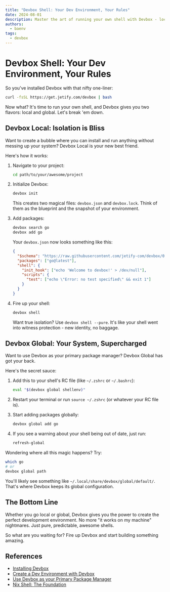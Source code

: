 ```yaml
---
title: "Devbox Shell: Your Dev Environment, Your Rules"
date: 2024-08-01
description: Master the art of running your own shell with Devbox - locally or globally. No more environment headaches.
authors:
  - baenv
tags:
  - devbox
---
```


# Devbox Shell: Your Dev Environment, Your Rules

So you've installed Devbox with that nifty one-liner:

```bash
curl -fsSL https://get.jetify.com/devbox | bash
```

Now what? It's time to run your own shell, and Devbox gives you two flavors: local and global. Let's break 'em down.

## Devbox Local: Isolation is Bliss

Want to create a bubble where you can install and run anything without messing up your system? Devbox Local is your new best friend.

Here's how it works:

1. Navigate to your project:

   ```bash
   cd path/to/your/awesome/project
   ```

2. Initialize Devbox:

   ```bash
   devbox init
   ```

   This creates two magical files: `devbox.json` and `devbox.lock`. Think of them as the blueprint and the snapshot of your environment.

3. Add packages:

   ```bash
   devbox search go
   devbox add go
   ```

   Your `devbox.json` now looks something like this:

   ```json
   {
     "$schema": "https://raw.githubusercontent.com/jetify-com/devbox/0.12.0/.schema/devbox.schema.json",
     "packages": ["go@latest"],
     "shell": {
       "init_hook": ["echo 'Welcome to devbox!' > /dev/null"],
       "scripts": {
         "test": ["echo \"Error: no test specified\" && exit 1"]
       }
     }
   }
   ```

4. Fire up your shell:

   ```bash
   devbox shell
   ```

   Want true isolation? Use `devbox shell --pure`. It's like your shell went into witness protection - new identity, no baggage.

## Devbox Global: Your System, Supercharged

Want to use Devbox as your primary package manager? Devbox Global has got your back.

Here's the secret sauce:

1. Add this to your shell's RC file (like `~/.zshrc` or `~/.bashrc`):

   ```bash
   eval "$(devbox global shellenv)"
   ```

2. Restart your terminal or run `source ~/.zshrc` (or whatever your RC file is).

3. Start adding packages globally:

   ```bash
   devbox global add go
   ```

4. If you see a warning about your shell being out of date, just run:

   ```bash
   refresh-global
   ```

Wondering where all this magic happens? Try:

```bash
which go
# or
devbox global path
```

You'll likely see something like `~/.local/share/devbox/global/default/`. That's where Devbox keeps its global configuration.

## The Bottom Line

Whether you go local or global, Devbox gives you the power to create the perfect development environment. No more "it works on my machine" nightmares. Just pure, predictable, awesome shells.

So what are you waiting for? Fire up Devbox and start building something amazing.

## References

- [Installing Devbox](https://www.jetify.com/devbox/docs/installing_devbox/)
- [Create a Dev Environment with Devbox](https://www.jetify.com/devbox/docs/quickstart/)
- [Use Devbox as your Primary Package Manager](https://www.jetify.com/devbox/docs/devbox_global/)
- [Nix Shell: The Foundation](../introduction/¶%20Nix%20Shell.md)
